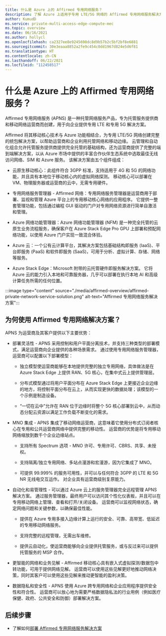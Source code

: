 ```yaml
---
title: 什么是 Azure 上的 Affirmed 专用网络服务？
description: 了解 Azure 上适用于专用 LTE/5G 网络的 Affirmed 专用网络服务解决方案。
author: KumudD
ms.service: private-multi-access-edge-compute-mec
ms.topic: overview
ms.date: 06/16/2021
ms.author: hollycl
ms.openlocfilehash: ca2327ee8e9245698dc8d9b57b2c5bf2bf8e6881
ms.sourcegitcommit: 30e3eaaa8852a2fe9c454c0dd1967d824e5d6f81
ms.translationtype: HT
ms.contentlocale: zh-CN
ms.lasthandoff: 06/22/2021
ms.locfileid: "112458517"
---
```

# <a name="what-is-affirmed-private-network-service-on-azure"></a>什么是 Azure 上的 Affirmed 专用网络服务？

Affirmed 专用网络服务 (APNS) 是一种托管网络服务产品，专为托管服务提供商和移动网络运营商而创建，用于向企业提供专用 LTE 和专用 5G 解决方案。

Affirmed 将其移动核心技术与 Azure 功能相结合，为专用 LTE/5G 网络创建完整的统包解决方案，以帮助运营商和企业利用托管网络和移动边缘。 云管理和自动化组合允许托管服务提供商提供完全托管的基础结构，还为运营商提供了完整的端到端解决方案，以从 Azure 市场中提供的丰富合作伙伴生态系统中选取最佳无线访问网络、SIM 和 Azure 服务。 该解决方案由五个组件组成：

- 云原生移动核心：此组件符合 3GPP 标准，支持适用于 4G 和 5G 的网络功能，并且具有本地位于移动核心内的虚拟网络探测。 移动核心可以部署在 VM、物理服务器或运营商的云中，无需专用硬件。

- 专用网络服务管理器 - Affirmed 网络：专用网络服务管理器是运营商用于部署、监视和管理 Azure 平台上的专用移动核心网络的应用程序。 它提供一整套管理功能，包括通过编程 GUI 驱动的门户对专用网络资源进行简单自激活和管理。

- Azure 网络功能管理器：Azure 网络功能管理器 (NFM) 是一种完全托管的云原生业务流程服务，确保客户在 Azure Stack Edge Pro GPU 上部署和预配网络功能，以使用 Azure 门户实现一致混合体验。

- Azure 云：一个公有云计算平台，其解决方案包括基础结构即服务 (IaaS)、平台即服务 (PaaS) 和软件即服务 (SaaS)，可用于分析、虚拟计算、存储、网络等服务。

- Azure Stack Edge：Microsoft 附带的云托管硬件即服务解决方案。 它将 Azure 云的能力引入本地和可靠服务器，几乎可以部署在执行本地 AI 和高级计算任务所需的任何位置。


:::image type="content" source="./media/affirmed-overview/affirmed-private-network-service-solution.png" alt-text="Affirmed 专用网络服务解决方案":::

## <a name="why-use-the-affirmed-private-network-solution"></a>为何使用 Affirmed 专用网络解决方案？
APNS 为运营商及其客户提供以下主要优势：

- 部署灵活性 - APNS 采用控制和用户平面分离技术，并支持三种类型的部署模式，满足运营商向企业提供的各种场景需求。 通过使用专用网络服务管理器，运营商可以配置以下部署模型：

    - 独立模型使运营商能够在本地提供完整的独立专用网络，具体做法是在 Azure Stack Edge 上提供 RAN、5G 核心，在集中式云上提供管理层。

    - 分布式模型通过将用户平面分布在 Azure Stack Edge 上更接近企业边缘的地方，将控制平面分布在云上，从而实现更快的数据处理；该模型的一个示例是制造设备。

    - “一切在云中”允许在 RAN 位于边缘时将整个 5G 核心部署到云中，从而动态分配云资源以满足工作负载不断变化的需求。

- MNO 集成 - APNS 集成了移动网络运营商，这意味着它使用分布式订阅者核心在专用和公共运营商网络中提供完整的移动性。 运营商的优势是将专用移动网络缩放到数千个企业边缘站点。

    - 支持所有 Spectrum 选项 - MNO 许可、专用许可、CBRS、共享、未授权。

    - 支持隔离/独立专用网络、多站点漫游和宏漫游，因为它集成了 MNO。

    - 可提供 99.999% 的服务可用性，并可以与任何符合 3GPP 的 LTE 和 5G NR 无线电交互运作。 对企业具有运营商级别复原能力。

- 自动化和易管理性 - 可以通过 Azure 云上的服务管理器完全远程管理 APNS 解决方案。 通过服务管理器，最终用户可以访问其个性化仪表板，并且可以在专用移动网络上管理、查看和打开/关闭设备。 运营商可以监视网络状态，确定网络问题和关键参数，以确保最佳性能。

    - 提供在 Azure 专用多接入边缘计算上运行的安全、可靠、高带宽、低延迟的专用移动网络服务。

    - 支持完整的远程管理，无需出车维修。

    - 提供云自动化，使运营商能够向企业提供托管服务，或与反过来可以提供托管服务的 MSP 合作。

- 更智能的网络和业务见解 - Affirmed 移动核心具有嵌入式虚拟探测/数据包中转功能，可用于提供网络见解。 运营商可以使用这些见解更好地推动网络决策，同时其客户可以使用这些见解来推动更智能的盈利决策。

- 数据隐私和安全性 - APNS 使用 Azure 跨专用网络和企业应用程序提供安全性和符合性。 运营商可以放心地为需要严格数据隐私法的行业用例（例如医疗保健、政府、公共安全和防御）部署解决方案。

## <a name="next-steps"></a>后续步骤
- 了解如何[部署 Affirmed 专用网络服务解决方案](deploy-affirmed-private-network-service-solution.md)



